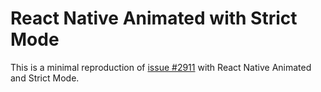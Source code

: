 # React Native Animated with Strict Mode

This is a minimal reproduction of [issue #2911](https://github.com/software-mansion/react-native-reanimated/issues/2911) with React Native Animated and Strict Mode.
